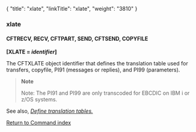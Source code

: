 {
    "title": "xlate",
    "linkTitle": "xlate",
    "weight": "3810"
}<span id="xlate"></span>

### xlate

<span id="xlate_CFTRECV"></span><span id="XLATE_CFTSEND"></span>

#### CFTRECV, RECV, CFTPART, SEND, CFTSEND, COPYFILE

**[XLATE = *identifier*]**

The CFTXLATE object identifier that defines the translation table used
for transfers, copyfile, PI91 (messages or replies), and PI99 (parameters).

> **Note**
>
> Note: The PI91 and PI99 are only transcoded for EBCDIC on IBM i or z/OS systems.

See also, *[Define translation tables.](../../../../concepts/transfer_command_overview/using_transcoding/translation_table_concepts)*

[Return to Command index](../../)
